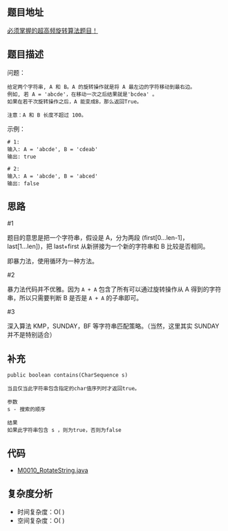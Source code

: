 <!--
 * @Date        : 2020-05-02 20:37:47
 * @LastEditors : anlzou
 * @Github      : https://github.com/anlzou
 * @LastEditTime: 2020-06-08 15:38:23
 * @FilePath    : \algorithm\problems\M0010_RotateString.md
 * @Describe    : 
 -->
## 题目地址

[必须掌握的超高频旋转算法题目！](https://mp.weixin.qq.com/s/L1d9mIdXiUvxxm-YHdUoFg)

## 题目描述

问题：
```
给定两个字符串, A 和 B。A 的旋转操作就是将 A 最左边的字符移动到最右边。
例如, 若 A = 'abcde'，在移动一次之后结果就是'bcdea' 。
如果在若干次旋转操作之后，A 能变成B，那么返回True。

注意：A 和 B 长度不超过 100。
```
示例：
```
# 1:
输入: A = 'abcde', B = 'cdeab'
输出: true

# 2:
输入: A = 'abcde', B = 'abced'
输出: false
```

## 思路
#1

题目的意思是把一个字符串，假设是 A，分为两段 (first[0...len-1]，last[1...len])，把 last+first 从新拼接为一个新的字符串和 B 比较是否相同。

即暴力法，使用循环为一种方法。

#2

暴力法代码并不优雅。因为 <code>A + A</code> 包含了所有可以通过旋转操作从 A 得到的字符串，所以只需要判断 B 是否是 <code>A + A</code> 的子串即可。

#3

深入算法 KMP，SUNDAY，BF 等字符串匹配策略。（当然，这里其实 SUNDAY 并不是特别适合）

## 补充
<code>public boolean contains(CharSequence s)</code>
```
当且仅当此字符串包含指定的char值序列时才返回true。 

参数 
s - 搜索的顺序 

结果 
如果此字符串包含 s ，则为true，否则为false 
```

## 代码
- [M0010_RotateString.java](../code/M0010_RotateString.java)

## 复杂度分析

- 时间复杂度：O( )
- 空间复杂度：O( )